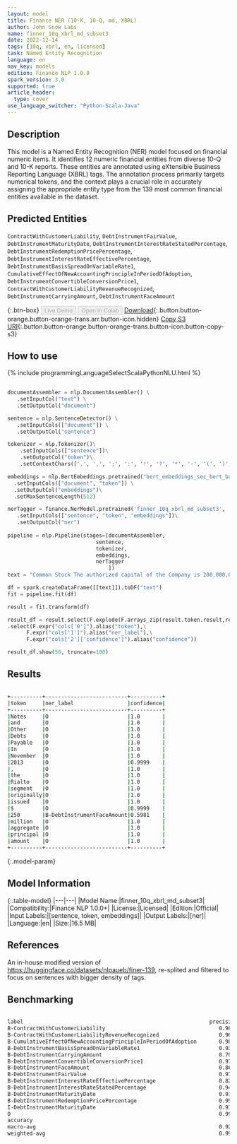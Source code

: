 ```yaml
---
layout: model
title: Finance NER (10-K, 10-Q, md, XBRL)
author: John Snow Labs
name: finner_10q_xbrl_md_subset3
date: 2022-12-14
tags: [10q, xbrl, en, licensed]
task: Named Entity Recognition
language: en
nav_key: models
edition: Finance NLP 1.0.0
spark_version: 3.0
supported: true
article_header:
  type: cover
use_language_switcher: "Python-Scala-Java"
---
```


## Description

This model is a Named Entity Recognition (NER) model focused on financial numeric items. It identifies 12 numeric financial entities from diverse 10-Q and 10-K reports. These entities are annotated using eXtensible Business Reporting Language (XBRL) tags. The annotation process primarily targets numerical tokens, and the context plays a crucial role in accurately assigning the appropriate entity type from the 139 most common financial entities available in the dataset.

## Predicted Entities

`ContractWithCustomerLiability`, `DebtInstrumentFairValue`, `DebtInstrumentMaturityDate`, `DebtInstrumentInterestRateStatedPercentage`, `DebtInstrumentRedemptionPricePercentage`, `DebtInstrumentInterestRateEffectivePercentage`, `DebtInstrumentBasisSpreadOnVariableRate1`, `CumulativeEffectOfNewAccountingPrincipleInPeriodOfAdoption`, `DebtInstrumentConvertibleConversionPrice1`, `ContractWithCustomerLiabilityRevenueRecognized`, `DebtInstrumentCarryingAmount`, `DebtInstrumentFaceAmount`

{:.btn-box}
<button class="button button-orange" disabled>Live Demo</button>
<button class="button button-orange" disabled>Open in Colab</button>
[Download](https://s3.amazonaws.com/auxdata.johnsnowlabs.com/finance/models/finner_10q_xbrl_md_subset3_en_1.0.0_3.0_1671036722936.zip){:.button.button-orange.button-orange-trans.arr.button-icon.hidden}
[Copy S3 URI](s3://auxdata.johnsnowlabs.com/finance/models/finner_10q_xbrl_md_subset3_en_1.0.0_3.0_1671036722936.zip){:.button.button-orange.button-orange-trans.button-icon.button-copy-s3}

## How to use



<div class="tabs-box" markdown="1">
{% include programmingLanguageSelectScalaPythonNLU.html %}

```python
 
documentAssembler = nlp.DocumentAssembler() \
   .setInputCol("text") \
   .setOutputCol("document")

sentence = nlp.SentenceDetector() \
   .setInputCols(["document"]) \
   .setOutputCol("sentence") 

tokenizer = nlp.Tokenizer()\
    .setInputCols(["sentence"])\
    .setOutputCol("token")\
    .setContextChars(['.', ',', ';', ':', '!', '?', '*', '-', '(', ')', '”', '’', '$','€'])

embeddings = nlp.BertEmbeddings.pretrained("bert_embeddings_sec_bert_base","en") \
  .setInputCols(["document", "token"]) \
  .setOutputCol("embeddings")\
  .setMaxSentenceLength(512)

nerTagger = finance.NerModel.pretrained('finner_10q_xbrl_md_subset3', 'en', 'finance/models')\
   .setInputCols(["sentence", "token", "embeddings"])\
   .setOutputCol("ner")
              
pipeline = nlp.Pipeline(stages=[documentAssembler,
                            sentence,
                            tokenizer,
                            embeddings,
                            nerTagger
                                ])
text = "Common Stock The authorized capital of the Company is 200,000,000 common shares , par value $ 0.001 , of which 12,481,724 are issued or outstanding ."

df = spark.createDataFrame([[text]]).toDF("text")
fit = pipeline.fit(df)

result = fit.transform(df)

result_df = result.select(F.explode(F.arrays_zip(result.token.result,result.ner.result, result.ner.metadata)).alias("cols"))\
.select(F.expr("cols['0']").alias("token"),\
      F.expr("cols['1']").alias("ner_label"),\
      F.expr("cols['2']['confidence']").alias("confidence"))

result_df.show(50, truncate=100)
```

</div>

## Results

```bash

+----------+--------------------------+----------+
|token     |ner_label                 |confidence|
+----------+--------------------------+----------+
|Notes     |O                         |1.0       |
|and       |O                         |1.0       |
|Other     |O                         |1.0       |
|Debts     |O                         |1.0       |
|Payable   |O                         |1.0       |
|In        |O                         |1.0       |
|November  |O                         |1.0       |
|2013      |O                         |0.9999    |
|,         |O                         |1.0       |
|the       |O                         |1.0       |
|Rialto    |O                         |1.0       |
|segment   |O                         |1.0       |
|originally|O                         |1.0       |
|issued    |O                         |1.0       |
|$         |O                         |0.9999    |
|250       |B-DebtInstrumentFaceAmount|0.5981    |
|million   |O                         |1.0       |
|aggregate |O                         |1.0       |
|principal |O                         |1.0       |
|amount    |O                         |1.0       |
+----------+--------------------------+----------+

```

{:.model-param}
## Model Information

{:.table-model}
|---|---|
|Model Name:|finner_10q_xbrl_md_subset3|
|Compatibility:|Finance NLP 1.0.0+|
|License:|Licensed|
|Edition:|Official|
|Input Labels:|[sentence, token, embeddings]|
|Output Labels:|[ner]|
|Language:|en|
|Size:|16.5 MB|

## References

An in-house modified version of https://huggingface.co/datasets/nlpaueb/finer-139, re-splited and filtered to focus on sentences with bigger density of tags.

## Benchmarking

```bash

label                                                           precision    recall  f1-score   support
B-ContractWithCustomerLiability                                    0.9847    0.8344    0.9033       308
B-ContractWithCustomerLiabilityRevenueRecognized                   0.9657    0.9888    0.9771       627
B-CumulativeEffectOfNewAccountingPrincipleInPeriodOfAdoption       0.9817    0.9267    0.9534       232
B-DebtInstrumentBasisSpreadOnVariableRate1                         0.9332    0.9828    0.9573      2145
B-DebtInstrumentCarryingAmount                                     0.7082    0.4751    0.5687       562
B-DebtInstrumentConvertibleConversionPrice1                        0.9770    0.9290    0.9524       183
B-DebtInstrumentFaceAmount                                         0.8648    0.7501    0.8034      1901
B-DebtInstrumentFairValue                                          0.9728    0.7150    0.8242       200
B-DebtInstrumentInterestRateEffectivePercentage                    0.8225    0.8024    0.8123       410
B-DebtInstrumentInterestRateStatedPercentage                       0.9410    0.9454    0.9432      2731
B-DebtInstrumentMaturityDate                                       0.9143    0.4812    0.6305       266
B-DebtInstrumentRedemptionPricePercentage                          0.9518    0.9518    0.9518       436
I-DebtInstrumentMaturityDate                                       0.9143    0.4812    0.6305       798
O                                                                  0.9947    0.9984    0.9966    246872
accuracy                                                               -          -    0.9917    257671
macro-avg                                                          0.9233    0.8045    0.8504    257671
weighted-avg                                                       0.9912    0.9917    0.9911    257671
```
